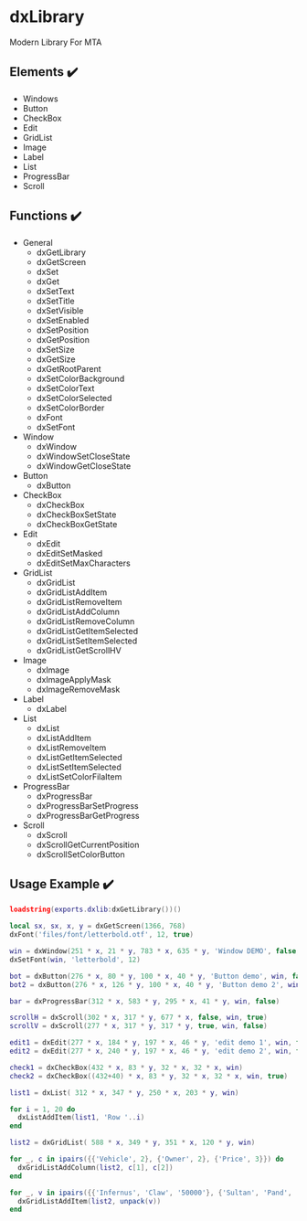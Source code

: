 # dxLibrary
Modern Library For MTA

## Elements :heavy_check_mark:

* Windows
* Button
* CheckBox
* Edit
* GridList
* Image
* Label
* List
* ProgressBar
* Scroll

## Functions :heavy_check_mark:
* General
  * dxGetLibrary
  * dxGetScreen
  * dxSet
  * dxGet
  * dxSetText
  * dxSetTitle
  * dxSetVisible
  * dxSetEnabled
  * dxSetPosition
  * dxGetPosition
  * dxSetSize
  * dxGetSize
  * dxGetRootParent
  * dxSetColorBackground
  * dxSetColorText
  * dxSetColorSelected
  * dxSetColorBorder
  * dxFont
  * dxSetFont
* Window
  * dxWindow
  * dxWindowSetCloseState
  * dxWindowGetCloseState
* Button
  * dxButton
* CheckBox
  * dxCheckBox
  * dxCheckBoxSetState
  * dxCheckBoxGetState
* Edit
  * dxEdit
  * dxEditSetMasked
  * dxEditSetMaxCharacters
* GridList
  * dxGridList
  * dxGridListAddItem
  * dxGridListRemoveItem
  * dxGridListAddColumn
  * dxGridListRemoveColumn
  * dxGridListGetItemSelected
  * dxGridListSetItemSelected
  * dxGridListGetScrollHV
* Image
  * dxImage
  * dxImageApplyMask
  * dxImageRemoveMask
* Label
  * dxLabel
* List
  * dxList
  * dxListAddItem
  * dxListRemoveItem
  * dxListGetItemSelected
  * dxListSetItemSelected
  * dxListSetColorFilaItem
* ProgressBar
  * dxProgressBar
  * dxProgressBarSetProgress
  * dxProgressBarGetProgress
* Scroll
  * dxScroll
  * dxScrollGetCurrentPosition
  * dxScrollSetColorButton

## Usage Example :heavy_check_mark:
```lua
loadstring(exports.dxlib:dxGetLibrary())()

local sx, sx, x, y = dxGetScreen(1366, 768)
dxFont('files/font/letterbold.otf', 12, true)

win = dxWindow(251 * x, 21 * y, 783 * x, 635 * y, 'Window DEMO', false, true)
dxSetFont(win, 'letterbold', 12)

bot = dxButton(276 * x, 80 * y, 100 * x, 40 * y, 'Button demo', win, false)
bot2 = dxButton(276 * x, 126 * y, 100 * x, 40 * y, 'Button demo 2', win, true)

bar = dxProgressBar(312 * x, 583 * y, 295 * x, 41 * y, win, false)

scrollH = dxScroll(302 * x, 317 * y, 677 * x, false, win, true)
scrollV = dxScroll(277 * x, 317 * y, 317 * y, true, win, false)

edit1 = dxEdit(277 * x, 184 * y, 197 * x, 46 * y, 'edit demo 1', win, false)
edit2 = dxEdit(277 * x, 240 * y, 197 * x, 46 * y, 'edit demo 2', win, false)

check1 = dxCheckBox(432 * x, 83 * y, 32 * x, 32 * x, win)
check2 = dxCheckBox((432+40) * x, 83 * y, 32 * x, 32 * x, win, true)

list1 = dxList( 312 * x, 347 * y, 250 * x, 203 * y, win)

for i = 1, 20 do
  dxListAddItem(list1, 'Row '..i)
end

list2 = dxGridList( 588 * x, 349 * y, 351 * x, 120 * y, win)

for _, c in ipairs({{'Vehicle', 2}, {'Owner', 2}, {'Price', 3}}) do
  dxGridListAddColumn(list2, c[1], c[2])
end

for _, v in ipairs({{'Infernus', 'Claw', '50000'}, {'Sultan', 'Pand', '500000'}, {'Towtruck', 'Boy', '5000200'},{'Infernus', 'Claw', '50000'}, {'Sultan', 'Pand', '500000'}, {'Towtruck', 'Boy', '5000200'},{'Infernus', 'Claw', '50000'}, {'Sultan', 'Pand', '500000'}, {'Towtruck', 'Boy', '5000200'}}) do
  dxGridListAddItem(list2, unpack(v))
end
```
